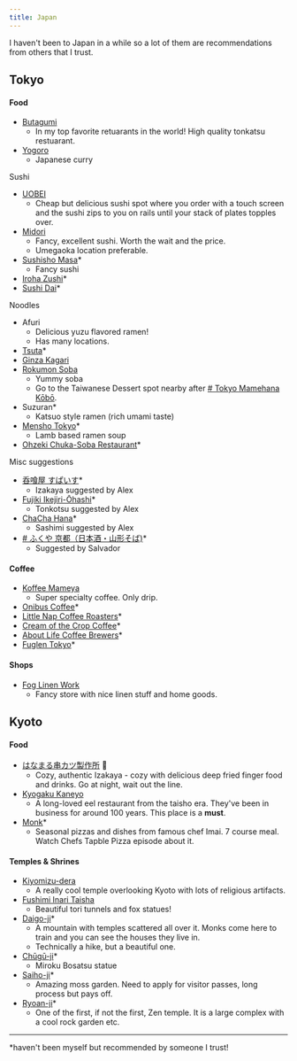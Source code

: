 ```yaml
---
title: Japan
---
```


I haven't been to Japan in a while so a lot of them are recommendations from others that I trust.

## Tokyo

#### Food

- [Butagumi](https://goo.gl/maps/NMNjxfWKGnhgdJER7)
	- In my top favorite retuarants in the world! High quality tonkatsu restuarant.
- [Yogoro](https://goo.gl/maps/Y5yqSSVbVAYQDX4m8)
	- Japanese curry

Sushi
-   [UOBEI](http://www.tripadvisor.com/Restaurant_Review-g1066456-d3871559-Reviews-Uobei_Shibuya_Dogenzaka-Shibuya_Tokyo_Tokyo_Prefecture_Kanto.html)
    - Cheap but delicious sushi spot where you order with a touch screen and the sushi zips to you on rails until your stack of plates topples over.
-   [Midori](http://www.sushinomidori.co.jp/honkan.html)
    -   Fancy, excellent sushi. Worth the wait and the price.
    -   Umegaoka location preferable.
- [Sushisho Masa](https://goo.gl/maps/e5qRP6QCuscysqqY8)*
	- Fancy sushi
- [Iroha Zushi](https://goo.gl/maps/2DRsdewNvDYn6r3t6)*
- [Sushi Dai](https://goo.gl/maps/9jreD6t9JSj31LrX9)*

Noodles
- Afuri
	- Delicious yuzu flavored ramen!
	- Has many locations.
- [Tsuta](https://goo.gl/maps/NcFsn8P5YP5A5wqJ9)*
- [Ginza Kagari](https://goo.gl/maps/CFTNeinXNhk2N8zm6)
- [Rokumon Soba](https://goo.gl/maps/pCd82U3d94FVixsS9)
	- Yummy soba
	- Go to the Taiwanese Dessert spot nearby after [# Tokyo Mamehana Kōbō](https://goo.gl/maps/9deQm6HzHigXKvjs9).
- Suzuran*
	- Katsuo style ramen (rich umami taste)
- [Mensho Tokyo](https://goo.gl/maps/xRvDBhcjNtjnssEj6)*
	- Lamb based ramen soup
- [Ohzeki Chuka-Soba Restaurant](https://goo.gl/maps/FAGkpeEZePNsiL718)*

Misc suggestions
 - [呑喰屋 すぱいす](https://maps.app.goo.gl/vRZq6NuYnjEtTUiq6)*
	 - Izakaya suggested by Alex
 - [Fujiki Ikejiri-Ōhashi](https://maps.app.goo.gl/hEZUNGW2CHAf18J57)*
	 - Tonkotsu suggested by Alex
 - [ChaCha Hana](https://maps.app.goo.gl/rMjEC7kU4jRFkebo6)*
	 - Sashimi suggested by Alex
 - [# ふくや 京都（日本酒・山形そば)](https://maps.app.goo.gl/aMauPE9g2ctykVX99)*
	 - Suggested by Salvador

#### Coffee
- [Koffee Mameya](https://goo.gl/maps/YSZpH9szzxkySm32A)
	- Super specialty coffee. Only drip.
- [Onibus Coffee](https://goo.gl/maps/M4xyUqqH2Mhwyq4M9)*
- [Little Nap Coffee Roasters](https://goo.gl/maps/sMGD2JDEbNM5319o6)*
- [Cream of the Crop Coffee](https://goo.gl/maps/MiYB1pMTDRMbktjP7)*
- [About Life Coffee Brewers](https://goo.gl/maps/6PVb5WRTtd8Vs7tE6)*
- [Fuglen Tokyo](https://goo.gl/maps/VhXESn8ZJqJhHuTg7)*

#### Shops
- [Fog Linen Work](https://goo.gl/maps/UXkkvaiSXnG3vf8PA)
	- Fancy store with nice linen stuff and home goods.

## Kyoto

#### Food

-  [はなまる串カツ製作所](http://tabelog.com/en/kyoto/A2601/A260101/26018242/?rvwid=6186436) 🍶
    - Cozy, authentic Izakaya - cozy with delicious deep fried finger food and drinks. Go at night, wait out the line.
- [Kyogaku Kaneyo](http://kyotofoodie.com/kaneyo-kyoto-unagi-eel-restaurant/)
    -   A long-loved eel restaurant from the taisho era. They've been in business for around 100 years. This place is a **must**.
- [Monk](https://maps.app.goo.gl/N3rtFWGdhp8VuErj8?g_st=ic)*
	- Seasonal pizzas and dishes from famous chef Imai. 7 course meal. Watch Chefs Tapble Pizza episode about it.

#### Temples & Shrines

-   [Kiyomizu-dera](https://goo.gl/maps/ojZq1Kd7pCayRH5g8)
    -  A really cool temple overlooking Kyoto with lots of  religious artifacts.
- [Fushimi Inari Taisha](https://goo.gl/maps/UoJo9LHBRDgC1VAs5)
    -   Beautiful tori tunnels and fox statues!
-   [Daigo-ji](https://en.wikipedia.org/wiki/Daigo-ji)*
    -   A mountain with temples scattered all over it. Monks come here to train and you can see the houses they live in.
    -   Technically a hike, but a beautiful one.
-   [Chūgū-ji](https://en.wikipedia.org/wiki/Ch%C5%ABg%C5%AB-ji)*
    -   Miroku Bosatsu statue
-   [Saiho-ji](http://www.japan-guide.com/e/e3937.html)*
    -   Amazing moss garden. Need to apply for visitor passes, long process but pays off.
-   [Ryoan-ji](https://en.wikipedia.org/wiki/Ry%C5%8Dan-ji)*
    -   One of the first, if not the first, Zen temple. It is a large complex with a cool rock garden etc.

---

*haven't been myself but recommended by someone I trust!